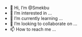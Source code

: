 - 👋 Hi, I’m @Smekbu
- 👀 I’m interested in ...
- 🌱 I’m currently learning ...
- 💞️ I’m looking to collaborate on ...
- 📫 How to reach me ...

<!---
Smekbu/Smekbu is a ✨ special ✨ repository because its `README.md` (this file) appears on your GitHub profile.
You can click the Preview link to take a look at your changes.
--->
